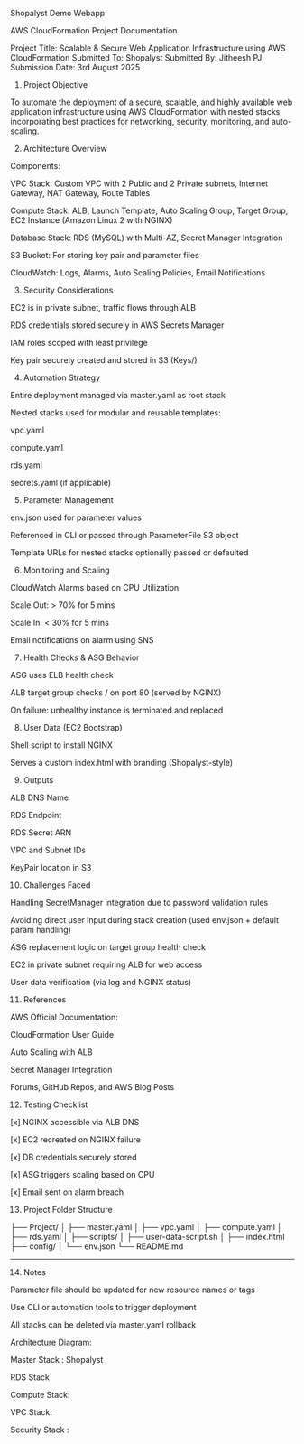 Shopalyst Demo Webapp


 AWS CloudFormation Project Documentation

Project Title: Scalable & Secure Web Application Infrastructure using AWS CloudFormation
Submitted To: Shopalyst
Submitted By: Jitheesh PJ
Submission Date: 3rd August 2025


 1. Project Objective

To automate the deployment of a secure, scalable, and highly available web application infrastructure using AWS CloudFormation with nested stacks, incorporating best practices for networking, security, monitoring, and auto-scaling.


 2. Architecture Overview

Components:

VPC Stack: Custom VPC with 2 Public and 2 Private subnets, Internet Gateway, NAT Gateway, Route Tables

Compute Stack: ALB, Launch Template, Auto Scaling Group, Target Group, EC2 Instance (Amazon Linux 2 with NGINX)

Database Stack: RDS (MySQL) with Multi-AZ, Secret Manager Integration

S3 Bucket: For storing key pair and parameter files

CloudWatch: Logs, Alarms, Auto Scaling Policies, Email Notifications









 3. Security Considerations

EC2 is in private subnet, traffic flows through ALB

RDS credentials stored securely in AWS Secrets Manager

IAM roles scoped with least privilege

Key pair securely created and stored in S3 (Keys/)



 4. Automation Strategy

Entire deployment managed via master.yaml as root stack

Nested stacks used for modular and reusable templates:

vpc.yaml

compute.yaml

rds.yaml

secrets.yaml (if applicable)



 5. Parameter Management

env.json used for parameter values

Referenced in CLI or passed through ParameterFile S3 object

Template URLs for nested stacks optionally passed or defaulted



 6. Monitoring and Scaling

CloudWatch Alarms based on CPU Utilization

Scale Out: > 70% for 5 mins

Scale In: < 30% for 5 mins


Email notifications on alarm using SNS



 7. Health Checks & ASG Behavior

ASG uses ELB health check

ALB target group checks / on port 80 (served by NGINX)

On failure: unhealthy instance is terminated and replaced



 8. User Data (EC2 Bootstrap)

Shell script to install NGINX

Serves a custom index.html with branding (Shopalyst-style)



 9. Outputs

ALB DNS Name

RDS Endpoint

RDS Secret ARN

VPC and Subnet IDs

KeyPair location in S3






 10. Challenges Faced

Handling SecretManager integration due to password validation rules

Avoiding direct user input during stack creation (used env.json + default param handling)

ASG replacement logic on target group health check

EC2 in private subnet requiring ALB for web access

User data verification (via log and NGINX status)



 11. References

AWS Official Documentation:

CloudFormation User Guide

Auto Scaling with ALB

Secret Manager Integration


Forums, GitHub Repos, and AWS Blog Posts



 12. Testing Checklist

[x] NGINX accessible via ALB DNS

[x] EC2 recreated on NGINX failure

[x] DB credentials securely stored

[x] ASG triggers scaling based on CPU

[x] Email sent on alarm breach






 13. Project Folder Structure

├── Project/
│ ├── master.yaml
│ ├── vpc.yaml
│ ├── compute.yaml
│ ├── rds.yaml
│ 
├── scripts/
│ ├── user-data-script.sh
│ ├── index.html
├── config/
│ └── env.json
└── README.md


---

 14. Notes

Parameter file should be updated for new resource names or tags

Use CLI or automation tools to trigger deployment

All stacks can be deleted via master.yaml rollback















Architecture Diagram:


Master Stack : Shopalyst 





RDS Stack













Compute Stack:



VPC Stack:








Security Stack : 



